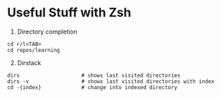 # Useful Stuff with Zsh

1. Directory completion

```shell
cd r/l<TAB>
cd repos/learning
```

2. Dirstack


```shell
dirs                    # shows last visited directories
dirs -v                 # shows last visited directories with index
cd -{index}             # change into indexed directory
```
